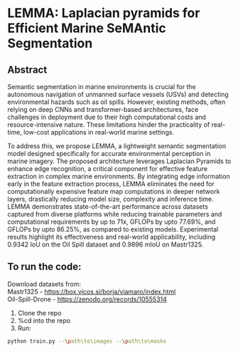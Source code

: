 # LEMMA: Laplacian pyramids for Efficient Marine SeMAntic Segmentation

## Abstract

Semantic segmentation in marine environments is crucial for the autonomous navigation of unmanned surface vessels (USVs) and detecting environmental hazards such as oil spills. However, existing methods, often relying on deep CNNs and transformer-based architectures, face challenges in deployment due to their high computational costs and resource-intensive nature. These limitations hinder the practicality of real-time, low-cost applications in real-world marine settings.

To address this, we propose LEMMA, a lightweight semantic segmentation model designed specifically for accurate environmental perception in marine imagery. The proposed architecture leverages Laplacian Pyramids to enhance edge recognition, a critical component for effective feature extraction in complex marine environments. By integrating edge information early in the feature extraction process, LEMMA eliminates the need for computationally expensive feature map computations in deeper network layers, drastically reducing model size, complexity and inference time. LEMMA demonstrates state-of-the-art performance across datasets captured from diverse platforms while reducing trainable parameters and computational requirements by up to 71x, GFLOPs by upto 77.69%, and GFLOPs by upto 86.25%, as compared to existing models. Experimental results highlight its effectiveness and real-world applicability, including 0.9342 IoU on the Oil Spill dataset and 0.9896 mIoU on Mastr1325. 

## To run the code:

Download datasets from: <br>
Mastr1325 - https://box.vicos.si/borja/viamaro/index.html <br>
Oil-Spill-Drone - https://zenodo.org/records/10555314 <br>

1. Clone the repo
2. %cd into the repo
3. Run:
```bash
python train.py --\path\to\images --\path\to\masks
```
